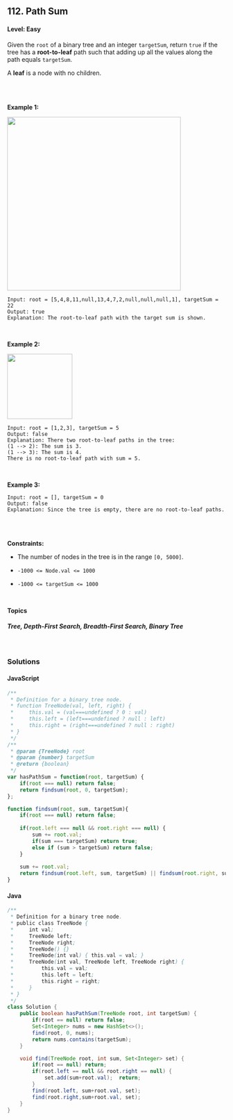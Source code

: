 ## 112. Path Sum
#### Level: Easy


Given the `root` of a binary tree and an integer `targetSum`, return `true` if the tree has a **root-to-leaf** path such that adding up all the values along the path equals `targetSum`.

A **leaf** is a node with no children.

<br><br>


**Example 1:** 

<img src="https://assets.leetcode.com/uploads/2021/01/18/pathsum1.jpg" width="400px"/>  <br>  

```
Input: root = [5,4,8,11,null,13,4,7,2,null,null,null,1], targetSum = 22
Output: true
Explanation: The root-to-leaf path with the target sum is shown.
```

<br> 


**Example 2:**

<img src="https://assets.leetcode.com/uploads/2021/01/18/pathsum2.jpg" width="150px"/>  <br>  

```
Input: root = [1,2,3], targetSum = 5
Output: false
Explanation: There two root-to-leaf paths in the tree:
(1 --> 2): The sum is 3.
(1 --> 3): The sum is 4.
There is no root-to-leaf path with sum = 5.
```

<br>


**Example 3:**

<!-- <img src="https://assets.leetcode.com/uploads/2020/01/15/sample_3_1684.png" width="540px"/>  <br>   -->

```
Input: root = [], targetSum = 0
Output: false
Explanation: Since the tree is empty, there are no root-to-leaf paths.
```

<br>


<br>

**Constraints:**

- The number of nodes in the tree is in the range `[0, 5000]`.

- `-1000 <= Node.val <= 1000`

- `-1000 <= targetSum <= 1000`
 


<br>

**Topics** 

##### Tree, Depth-First Search, Breadth-First Search, Binary Tree


<br>

### Solutions

#### JavaScript
```javascript
/**
 * Definition for a binary tree node.
 * function TreeNode(val, left, right) {
 *     this.val = (val===undefined ? 0 : val)
 *     this.left = (left===undefined ? null : left)
 *     this.right = (right===undefined ? null : right)
 * }
 */
/**
 * @param {TreeNode} root
 * @param {number} targetSum
 * @return {boolean}
 */
var hasPathSum = function(root, targetSum) {
    if(root === null) return false;
    return findsum(root, 0, targetSum);
};

function findsum(root, sum, targetSum){
    if(root === null) return false;
    
    if(root.left === null && root.right === null) {
        sum += root.val;
        if(sum === targetSum) return true;
        else if (sum > targetSum) return false;
    }
    
    sum += root.val;    
    return findsum(root.left, sum, targetSum) || findsum(root.right, sum, targetSum);    
}
```

#### Java
```java
/**
 * Definition for a binary tree node.
 * public class TreeNode {
 *     int val;
 *     TreeNode left;
 *     TreeNode right;
 *     TreeNode() {}
 *     TreeNode(int val) { this.val = val; }
 *     TreeNode(int val, TreeNode left, TreeNode right) {
 *         this.val = val;
 *         this.left = left;
 *         this.right = right;
 *     }
 * }
 */
class Solution {    
    public boolean hasPathSum(TreeNode root, int targetSum) {
        if(root == null) return false;
        Set<Integer> nums = new HashSet<>();
        find(root, 0, nums);
        return nums.contains(targetSum);
    }

    void find(TreeNode root, int sum, Set<Integer> set) {
        if(root == null) return;
        if(root.left == null && root.right == null) { 
            set.add(sum+root.val);  return; 
        }
        find(root.left, sum+root.val, set);
        find(root.right,sum+root.val, set);
    }
}
```

